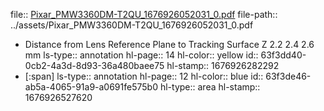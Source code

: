 file:: [Pixar_PMW3360DM-T2QU_1676926052031_0.pdf](../assets/Pixar_PMW3360DM-T2QU_1676926052031_0.pdf)
file-path:: ../assets/Pixar_PMW3360DM-T2QU_1676926052031_0.pdf

- Distance from Lens Reference Plane to Tracking Surface Z 2.2 2.4 2.6 mm
  ls-type:: annotation
  hl-page:: 14
  hl-color:: yellow
  id:: 63f3dd40-0cb2-4a3d-8d93-36a480baee75
  hl-stamp:: 1676926282292
- [:span]
  ls-type:: annotation
  hl-page:: 12
  hl-color:: blue
  id:: 63f3de46-ab5a-4065-91a9-a0691fe575b0
  hl-type:: area
  hl-stamp:: 1676926527620